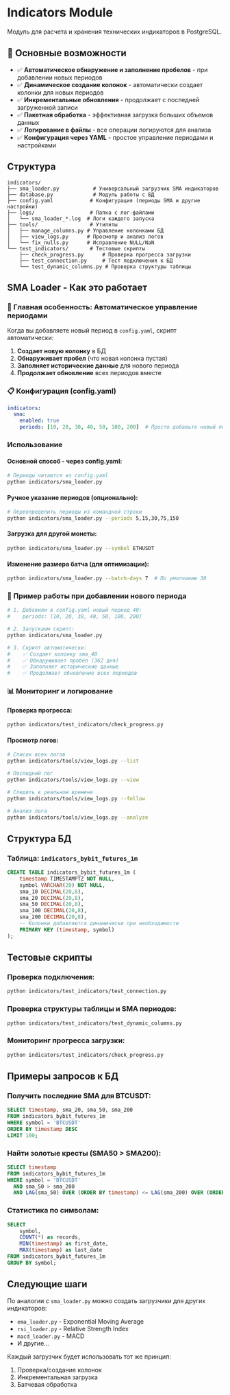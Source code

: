 # Indicators Module

Модуль для расчета и хранения технических индикаторов в PostgreSQL.

## 🚀 Основные возможности

- ✅ **Автоматическое обнаружение и заполнение пробелов** - при добавлении новых периодов
- ✅ **Динамическое создание колонок** - автоматически создает колонки для новых периодов
- ✅ **Инкрементальные обновления** - продолжает с последней загруженной записи
- ✅ **Пакетная обработка** - эффективная загрузка больших объемов данных
- ✅ **Логирование в файлы** - все операции логируются для анализа
- ✅ **Конфигурация через YAML** - простое управление периодами и настройками

## Структура

```
indicators/
├── sma_loader.py           # Универсальный загрузчик SMA индикаторов
├── database.py             # Модуль работы с БД
├── config.yaml            # Конфигурация (периоды SMA и другие настройки)
├── logs/                  # Папка с лог-файлами
│   └── sma_loader_*.log  # Логи каждого запуска
├── tools/                 # Утилиты
│   ├── manage_columns.py # Управление колонками БД
│   ├── view_logs.py      # Просмотр и анализ логов
│   └── fix_nulls.py      # Исправление NULL/NaN
└── test_indicators/       # Тестовые скрипты
    ├── check_progress.py      # Проверка прогресса загрузки
    ├── test_connection.py     # Тест подключения к БД
    └── test_dynamic_columns.py # Проверка структуры таблицы
```

## SMA Loader - Как это работает

### 🎯 Главная особенность: Автоматическое управление периодами

Когда вы добавляете новый период в `config.yaml`, скрипт автоматически:
1. **Создает новую колонку** в БД
2. **Обнаруживает пробел** (что новая колонка пустая)
3. **Заполняет исторические данные** для нового периода
4. **Продолжает обновление** всех периодов вместе

### 📋 Конфигурация (config.yaml)

```yaml
indicators:
  sma:
    enabled: true
    periods: [10, 20, 30, 40, 50, 100, 200]  # Просто добавьте новый период сюда!
```

### Использование

#### Основной способ - через config.yaml:
```bash
# Периоды читаются из config.yaml
python indicators/sma_loader.py
```

#### Ручное указание периодов (опционально):
```bash
# Переопределить периоды из командной строки
python indicators/sma_loader.py --periods 5,15,30,75,150
```

#### Загрузка для другой монеты:
```bash
python indicators/sma_loader.py --symbol ETHUSDT
```

#### Изменение размера батча (для оптимизации):
```bash
python indicators/sma_loader.py --batch-days 7  # По умолчанию 30
```

### 🔄 Пример работы при добавлении нового периода

```bash
# 1. Добавили в config.yaml новый период 40:
#    periods: [10, 20, 30, 40, 50, 100, 200]

# 2. Запускаем скрипт:
python indicators/sma_loader.py

# 3. Скрипт автоматически:
#    ✅ Создает колонку sma_40
#    ✅ Обнаруживает пробел (362 дня)
#    ✅ Заполняет исторические данные
#    ✅ Продолжает обновление всех периодов
```

### 📊 Мониторинг и логирование

#### Проверка прогресса:
```bash
python indicators/test_indicators/check_progress.py
```

#### Просмотр логов:
```bash
# Список всех логов
python indicators/tools/view_logs.py --list

# Последний лог
python indicators/tools/view_logs.py --view

# Следить в реальном времени
python indicators/tools/view_logs.py --follow

# Анализ лога
python indicators/tools/view_logs.py --analyze
```

## Структура БД

### Таблица: `indicators_bybit_futures_1m`

```sql
CREATE TABLE indicators_bybit_futures_1m (
    timestamp TIMESTAMPTZ NOT NULL,
    symbol VARCHAR(20) NOT NULL,
    sma_10 DECIMAL(20,8),
    sma_20 DECIMAL(20,8),
    sma_50 DECIMAL(20,8),
    sma_100 DECIMAL(20,8),
    sma_200 DECIMAL(20,8),
    -- Колонки добавляются динамически при необходимости
    PRIMARY KEY (timestamp, symbol)
);
```

## Тестовые скрипты

### Проверка подключения:
```bash
python indicators/test_indicators/test_connection.py
```

### Проверка структуры таблицы и SMA периодов:
```bash
python indicators/test_indicators/test_dynamic_columns.py
```

### Мониторинг прогресса загрузки:
```bash
python indicators/test_indicators/check_progress.py
```

## Примеры запросов к БД

### Получить последние SMA для BTCUSDT:
```sql
SELECT timestamp, sma_20, sma_50, sma_200
FROM indicators_bybit_futures_1m
WHERE symbol = 'BTCUSDT'
ORDER BY timestamp DESC
LIMIT 100;
```

### Найти золотые кресты (SMA50 > SMA200):
```sql
SELECT timestamp
FROM indicators_bybit_futures_1m
WHERE symbol = 'BTCUSDT'
  AND sma_50 > sma_200
  AND LAG(sma_50) OVER (ORDER BY timestamp) <= LAG(sma_200) OVER (ORDER BY timestamp);
```

### Статистика по символам:
```sql
SELECT
    symbol,
    COUNT(*) as records,
    MIN(timestamp) as first_date,
    MAX(timestamp) as last_date
FROM indicators_bybit_futures_1m
GROUP BY symbol;
```

## Следующие шаги

По аналогии с `sma_loader.py` можно создать загрузчики для других индикаторов:
- `ema_loader.py` - Exponential Moving Average
- `rsi_loader.py` - Relative Strength Index
- `macd_loader.py` - MACD
- И другие...

Каждый загрузчик будет использовать тот же принцип:
1. Проверка/создание колонок
2. Инкрементальная загрузка
3. Батчевая обработка